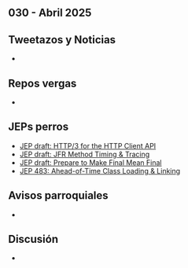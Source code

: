 030 - Abril 2025
--

## Tweetazos y Noticias
*

## Repos vergas
*


## JEPs perros

* [JEP draft: HTTP/3 for the HTTP Client API](https://openjdk.org/jeps/8291976)
* [JEP draft: JFR Method Timing & Tracing](https://openjdk.org/jeps/8328610)
* [JEP draft: Prepare to Make Final Mean Final](https://openjdk.org/jeps/8349536)
* [JEP 483: Ahead-of-Time Class Loading & Linking](https://www.morling.dev/blog/jep-483-aot-class-loading-linking/)

## Avisos parroquiales

*

## Discusión
* 
